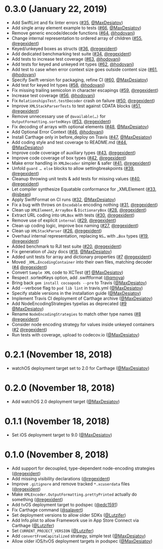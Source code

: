 #  0.3.0 (January 22, 2019)

* Add SwiftLint and fix linter errors ([#35](https://github.com/MaxDesiatov/XMLCoder/pull/35), [@MaxDesiatov](https://github.com/MaxDesiatov))
* Add single array element example to tests ([#66](https://github.com/MaxDesiatov/XMLCoder/pull/66), [@MaxDesiatov](https://github.com/MaxDesiatov))
* Remove generic encode/decode functions ([#64](https://github.com/MaxDesiatov/XMLCoder/pull/64), [@hodovani](https://github.com/hodovani))
* Change internal representation to ordered array of children ([#55](https://github.com/MaxDesiatov/XMLCoder/pull/55), [@regexident](https://github.com/regexident))
* Keyed/unkeyed boxes as structs ([#36](https://github.com/MaxDesiatov/XMLCoder/pull/36), [@regexident](https://github.com/regexident))
* Add dedicated benchmarking test suite ([#34](https://github.com/MaxDesiatov/XMLCoder/pull/34), [@regexident](https://github.com/regexident))
* Add tests to increase test coverage ([#63](https://github.com/MaxDesiatov/XMLCoder/pull/63), [@hodovani](https://github.com/hodovani))
* Add tests for keyed and unkeyed int types ([#62](https://github.com/MaxDesiatov/XMLCoder/pull/62), [@hodovani](https://github.com/hodovani))
* Add test to case when error context size goes outside content size ([#61](https://github.com/MaxDesiatov/XMLCoder/pull/61), [@hodovani](https://github.com/hodovani))
* Specify Swift version for packaging, refine CI ([#60](https://github.com/MaxDesiatov/XMLCoder/pull/60), [@MaxDesiatov](https://github.com/MaxDesiatov))
* Add test for keyed Int types ([#58](https://github.com/MaxDesiatov/XMLCoder/pull/58), [@hodovani](https://github.com/hodovani))
* Fix missing trailing semicolon in character escapings ([#59](https://github.com/MaxDesiatov/XMLCoder/pull/59), [@regexident](https://github.com/regexident))
* Increase test coverage ([#56](https://github.com/MaxDesiatov/XMLCoder/pull/56), [@hodovani](https://github.com/hodovani))
* Fix `RelationshipsTest.testDecoder` crash on failure ([#50](https://github.com/MaxDesiatov/XMLCoder/pull/50), [@regexident](https://github.com/regexident))
* Improve `XMLStackParserTests` to test against CDATA blocks ([#51](https://github.com/MaxDesiatov/XMLCoder/pull/51), [@regexident](https://github.com/regexident))
* Remove unnecessary use of `@available(…)` for `OutputFormatting.sortedKeys` ([#53](https://github.com/MaxDesiatov/XMLCoder/pull/53), [@regexident](https://github.com/regexident))
* Fix decoding of arrays with optional elements ([#48](https://github.com/MaxDesiatov/XMLCoder/pull/48), [@MaxDesiatov](https://github.com/MaxDesiatov))
* Add Optional Error Context ([#46](https://github.com/MaxDesiatov/XMLCoder/pull/46), [@hodovani](https://github.com/hodovani))
* Install Carthage only in before_deploy on Travis ([#47](https://github.com/MaxDesiatov/XMLCoder/pull/47), [@MaxDesiatov](https://github.com/MaxDesiatov))
* Add coding style and test coverage to README.md ([#44](https://github.com/MaxDesiatov/XMLCoder/pull/44), [@MaxDesiatov](https://github.com/MaxDesiatov))
* Improve code coverage of auxiliary types ([#43](https://github.com/MaxDesiatov/XMLCoder/pull/43), [@regexident](https://github.com/regexident))
* Improve code coverage of box types ([#42](https://github.com/MaxDesiatov/XMLCoder/pull/42), [@regexident](https://github.com/regexident))
* Make error handling in `XMLDecoder` simpler & safer ([#41](https://github.com/MaxDesiatov/XMLCoder/pull/41), [@regexident](https://github.com/regexident))
* Unfold `guard … else` blocks to allow settingbreakpoints ([#39](https://github.com/MaxDesiatov/XMLCoder/pull/39), [@regexident](https://github.com/regexident))
* Cleanup throwing unit tests & add tests for missing values ([#40](https://github.com/MaxDesiatov/XMLCoder/pull/40), [@regexident](https://github.com/regexident))
* Let compiler synthesize Equatable conformance for _XMLElement ([#33](https://github.com/MaxDesiatov/XMLCoder/pull/33), [@jsbean](https://github.com/jsbean))
* Apply SwiftFormat on CI runs ([#32](https://github.com/MaxDesiatov/XMLCoder/pull/32), [@MaxDesiatov](https://github.com/MaxDesiatov))
* Fix a bug with throws on `Encodable` encoding nothing ([#31](https://github.com/MaxDesiatov/XMLCoder/pull/31), [@regexident](https://github.com/regexident))
* Clean up `XMLElement`, `ArrayBox` & `DictionaryBox` ([#28](https://github.com/MaxDesiatov/XMLCoder/pull/28), [@regexident](https://github.com/regexident))
* Extract URL coding into `URLBox` with tests ([#30](https://github.com/MaxDesiatov/XMLCoder/pull/30), [@regexident](https://github.com/regexident))
* Remove use of explicit `internal` ([#29](https://github.com/MaxDesiatov/XMLCoder/pull/29), [@regexident](https://github.com/regexident))
* Clean up coding logic, improve box naming ([#27](https://github.com/MaxDesiatov/XMLCoder/pull/27), [@regexident](https://github.com/regexident))
* Clean up `XMLStackParser` ([#26](https://github.com/MaxDesiatov/XMLCoder/pull/26), [@regexident](https://github.com/regexident))
* Overhaul internal representation, replacing `NS…` with `…Box` types ([#19](https://github.com/MaxDesiatov/XMLCoder/pull/19), [@regexident](https://github.com/regexident))
* Added benchmark to RJI test suite ([#20](https://github.com/MaxDesiatov/XMLCoder/pull/20), [@regexident](https://github.com/regexident))
* Fix generation of Jazy docs ([#18](https://github.com/MaxDesiatov/XMLCoder/pull/18), [@MaxDesiatov](https://github.com/MaxDesiatov))
* Added unit tests for array and dictionary properties ([#7](https://github.com/MaxDesiatov/XMLCoder/pull/7) [@regexident](https://github.com/regexident))
* Moved `_XML…EncodingContainer` into their own files, matching decoder ([#4](https://github.com/MaxDesiatov/XMLCoder/pull/4) [@regexident](https://github.com/regexident))
* Convert `Sample XML` code to XCTest ([#1](https://github.com/MaxDesiatov/XMLCoder/pull/1) [@MaxDesiatov](https://github.com/MaxDesiatov))
* Respect .sortedKeys option, add .swiftformat ([@qmoya](https://github.com/qmoya))
* Bring back `gem install cocoapods --pre` to Travis ([@MaxDesiatov](https://github.com/MaxDesiatov))
* Add --verbose flag to `pod lib lint` in travis.yml ([@MaxDesiatov](https://github.com/MaxDesiatov))
* Specify stable versions in the installation guide ([@MaxDesiatov](https://github.com/MaxDesiatov))
* Implement Travis CI deployment of Carthage archive ([@MaxDesiatov](https://github.com/MaxDesiatov))
* Add NodeEncodingStrategies typelias as deprecated ([#9](https://github.com/MaxDesiatov/XMLCoder/pull/9) [@MaxDesiatov](https://github.com/MaxDesiatov))
* Rename `NodeEncodingStrategies` to match other type names ([#8](https://github.com/MaxDesiatov/XMLCoder/pull/8) [@regexident](https://github.com/regexident))
* Consider node encoding strategy for values inside unkeyed containers ([#2](https://github.com/MaxDesiatov/XMLCoder/pull/2) [@regexident](https://github.com/regexident))
* Run tests with coverage, upload to codecov.io ([@MaxDesiatov](https://github.com/MaxDesiatov))

#  0.2.1 (November 18, 2018)

* watchOS deployment target set to 2.0 for Carthage ([@MaxDesiatov](https://github.com/MaxDesiatov))

#  0.2.0 (November 18, 2018)

* Add watchOS 2.0 deployment target ([@MaxDesiatov](https://github.com/MaxDesiatov))

#  0.1.1 (November 18, 2018)

* Set iOS deployment target to 9.0 ([@MaxDesiatov](https://github.com/MaxDesiatov))

#  0.1.0 (November 8, 2018)

* Add support for decoupled, type-dependent node-encoding strategies ([@regexident](https://github.com/regexident))
* Add missing visibility declarations ([@regexident](https://github.com/regexident))
* Improve `.gitignore` and remove tracked `*.xcuserdata` files ([@regexident](https://github.com/regexident))
* Make `XMLEncoder.OutputFormatting.prettyPrinted` actually do something ([@regexident](https://github.com/regexident))
* Add tvOS deployment target to podspec ([@edc1591](https://github.com/edc1591))
* Fix Carthage command ([@salavert](https://github.com/salavert))
* Set deployment versions to allow older SDKs ([@Lutzifer](https://github.com/Lutzifer))
* Add Info.plist to allow Framework use in App Store Connect via Carthage ([@Lutzifer](https://github.com/Lutzifer))
* Set `CURRENT_PROJECT_VERSION`  ([@Lutzifer](https://github.com/Lutzifer))
* Add `convertFromCapitalized` strategy, simple test ([@MaxDesiatov](https://github.com/MaxDesiatov))
* Allow older iOS/tvOS deployment targets in podspec ([@MaxDesiatov](https://github.com/MaxDesiatov))
